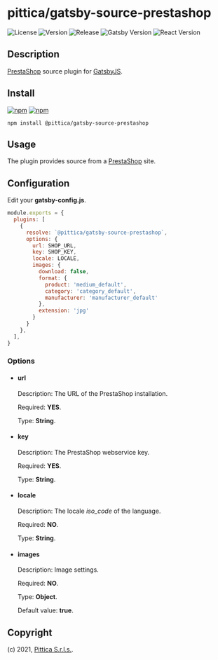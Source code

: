 # pittica/gatsby-source-prestashop

![License](https://img.shields.io/github/license/pittica/gatsby-source-prestashop)
![Version](https://img.shields.io/github/package-json/v/pittica/gatsby-source-prestashop)
![Release](https://img.shields.io/github/v/release/pittica/gatsby-source-prestashop)
![Gatsby Version](https://img.shields.io/npm/dependency-version/@pittica/gatsby-source-prestashop/peer/gatsby)
![React Version](https://img.shields.io/github/package-json/dependency-version/pittica/gatsby-source-prestashop/react)

## Description

[PrestaShop](https://www.prestashop.com/) source plugin for [GatsbyJS](https://www.gatsbyjs.org/).

## Install

[![npm](https://img.shields.io/npm/v/@pittica/gatsby-source-prestashop)](https://www.npmjs.com/package/@pittica/gatsby-source-prestashop)
[![npm](https://img.shields.io/npm/dm/@pittica/gatsby-source-prestashop)](https://www.npmjs.com/package/@pittica/gatsby-source-prestashop)

```shell
npm install @pittica/gatsby-source-prestashop
```

## Usage

The plugin provides source from a [PrestaShop](https://www.prestashop.com/) site.

## Configuration

Edit your **gatsby-config.js**.

```javascript
module.exports = {
  plugins: [
    {
      resolve: `@pittica/gatsby-source-prestashop`,
      options: {
        url: SHOP_URL,
        key: SHOP_KEY,
        locale: LOCALE,
        images: {
          download: false,
          format: {
            product: 'medium_default',
            category: 'category_default',
            manufacturer: 'manufacturer_default'
          },
          extension: 'jpg'
        }
      }
    },
  ],
}
```
### Options

* #### url
  Description: The URL of the PrestaShop installation.

  Required: **YES**.

  Type: **String**.
* #### key
  Description: The PrestaShop webservice key.

  Required: **YES**.

  Type: **String**.
* #### locale
  Description: The locale *iso_code* of the language.

  Required: **NO**.

  Type: **String**.
* #### images
  Description: Image settings.

  Required: **NO**.

  Type: **Object**.

  Default value: **true**.


## Copyright

(c) 2021, [Pittica S.r.l.s.](https://pittica.com).
